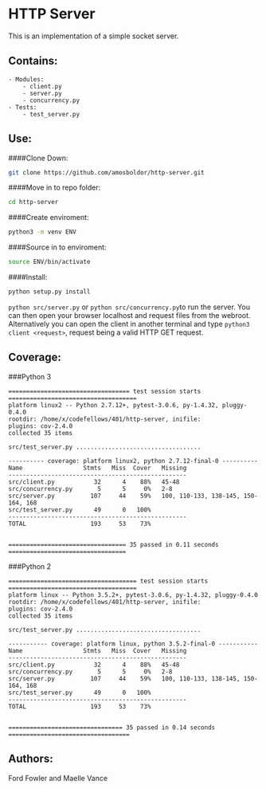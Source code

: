 # HTTP Server

This is an implementation of a simple socket server.

## Contains:
    - Modules:
        - client.py
        - server.py
        - concurrency.py
    - Tests:
        - test_server.py

## Use:
####Clone Down:
```bash
git clone https://github.com/amosboldor/http-server.git
```
####Move in to repo folder: 
```bash 
cd http-server
```
####Create enviroment:
```bash
python3 -m venv ENV
```
####Source in to enviroment:
```bash
source ENV/bin/activate
```
####Install: 
```bash
python setup.py install
```
`python src/server.py` or `python src/concurrency.py`to run the server.
You can then open your browser localhost and request files from the webroot.
Alternatively you can open the client in another terminal and type `python3 client <request>`, request being a valid HTTP GET request.


## Coverage:

###Python 3

```
================================== test session starts ====================================
platform linux2 -- Python 2.7.12+, pytest-3.0.6, py-1.4.32, pluggy-0.4.0
rootdir: /home/x/codefellows/401/http-server, inifile: 
plugins: cov-2.4.0
collected 35 items 

src/test_server.py ...................................

---------- coverage: platform linux2, python 2.7.12-final-0 ----------
Name                 Stmts   Miss  Cover   Missing
--------------------------------------------------
src/client.py           32      4    88%   45-48
src/concurrency.py       5      5     0%   2-8
src/server.py          107     44    59%   100, 110-133, 138-145, 150-164, 168
src/test_server.py      49      0   100%
--------------------------------------------------
TOTAL                  193     53    73%


================================= 35 passed in 0.11 seconds =================================
```

###Python 2
```
==================================== test session starts ====================================
platform linux -- Python 3.5.2+, pytest-3.0.6, py-1.4.32, pluggy-0.4.0
rootdir: /home/x/codefellows/401/http-server, inifile: 
plugins: cov-2.4.0
collected 35 items 

src/test_server.py ...................................

----------- coverage: platform linux, python 3.5.2-final-0 -----------
Name                 Stmts   Miss  Cover   Missing
--------------------------------------------------
src/client.py           32      4    88%   45-48
src/concurrency.py       5      5     0%   2-8
src/server.py          107     44    59%   100, 110-133, 138-145, 150-164, 168
src/test_server.py      49      0   100%
--------------------------------------------------
TOTAL                  193     53    73%


================================ 35 passed in 0.14 seconds ==================================
```

## Authors:
Ford Fowler and Maelle Vance